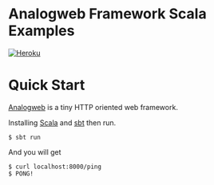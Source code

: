 Analogweb Framework Scala Examples
===============================================

[![Heroku](https://heroku-badge.herokuapp.com/?app=analogweb-scala&root=ping&style=flat)](https://analogweb-scala.herokuapp.com/helloworld)

# Quick Start

[Analogweb](http://analogweb.org) is a tiny HTTP oriented web framework.

Installing [Scala](http://www.scala-lang.org/) and [sbt](http://www.scala-sbt.org) then run.

```
$ sbt run 
```

And you will get

```
$ curl localhost:8000/ping
$ PONG!
```
